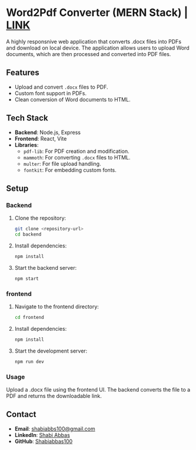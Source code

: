 # Word2Pdf Converter (MERN Stack) | [LINK](word2pdf.vercel.app/)

A highly responsnive web application that converts .docx files into PDFs and  download on local device. The application allows users to upload Word documents, which are then processed and converted into PDF files.

## Features
- Upload and convert `.docx` files to PDF.
- Custom font support in PDFs.
- Clean conversion of Word documents to HTML.

## Tech Stack
- **Backend**: Node.js, Express
- **Frontend**: React, Vite
- **Libraries**: 
  - `pdf-lib`: For PDF creation and modification.
  - `mammoth`: For converting `.docx` files to HTML.
  - `multer`: For file upload handling.
  - `fontkit`: For embedding custom fonts.

## Setup

### Backend
1. Clone the repository:
   ```bash
   git clone <repository-url>
   cd backend
2. Install dependencies:
   ```bash
   npm install
3. Start the backend server:
   ```bash
   npm start
### frontend 
1. Navigate to the frontend directory:
   ```bash
   cd frontend
2. Install dependencies:
   ```bash
   npm install
3. Start the development server:
   ```bash
   npm run dev

### Usage
Upload a .docx file using the frontend UI.
The backend converts the file to a PDF and returns the downloadable link.

## Contact

- **Email**: [shabiabbs100@gmail.com](mailto:shabiabbs100@gmail.com)
- **LinkedIn**: [Shabi Abbas](https://www.linkedin.com/in/shabiabbas100/)
- **GitHub**: [Shabiabbas100](https://github.com/Shabiabbas100)


